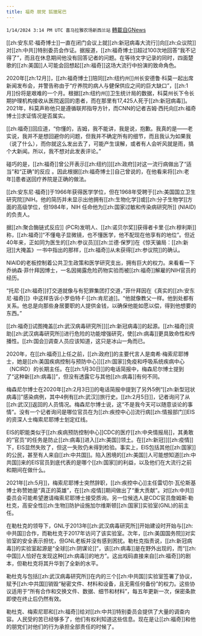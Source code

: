 ```yaml
---
title: 福奇 朋党 狐狸尾巴
---
```

`1/14/2024 3:14 PM UTC 喜马拉雅农场新西兰站` [轉載自GNews](https://gnews.org/articles/2218375)

         

[[zh:安东尼·福奇博士]]一直在闭门会议上就[[zh:新冠病毒大流行]]向[[zh:众议院]]对[[zh:中共]]特别委员会作证。据报道，[[zh:福奇博士]]超过100次地回答“我不记得了”，而且在休息期间他没有回答记者的问题。在等待文字记录的同时，四面楚歌的[[zh:美国]]人可能会回想起[[zh:福奇]]这场大流行中扮演的致命角色。

2020年[[zh:12月]]，[[zh:福奇博士]]陪同[[zh:纽约州]]州长安德鲁·科莫一起出席新闻发布会，并警告称由于“疗养院的病人与健保供应之间的巨大缺口”，[[zh:1月]]份将是艰难的一个月。根据[[zh:纽约州]]卫生统计局的数据，科莫州长下令长期护理机构接收从医院返回的患者，而在那里有17,425人死于[[zh:新冠病毒]]。2021年，科莫声称他只是遵循联邦指导方针，而CNN的记者吉姆·西托向[[zh:福奇博士]]求证情况是否属实。

[[zh:福奇]]回应道，“你懂的，吉姆，我不能讲，我是说，抱歉。我真的是——老实说，我并不是想回避你的问题，但我并不确定所有的细节，而且我认为如果我（说了什么），而你就这么发出去了，可能产生误解，或者有人会听风就是雨，搞个大新闻。所以，我不想对此发表评论。”

碰巧的是，[[zh:福奇]]曾公开表示[[zh:纽约]][[zh:政府]]对这一流行病做出了“适当”和“正确”的反应 。因此根据[[zh:福奇博士]]自己曾说的，在他看来将[[zh:老年]]患者送回疗养院是正确的做法。

[[zh:安东尼·福奇]]于1966年获得医学学位，但在1968年受聘于[[zh:美国国立卫生研究院]]NIH。他的简历并未显示出他拥有[[zh:生物化学]]或[[zh:分子生物学]]方面的高级学位，但1984年，NIH 任命他为[[zh:国家过敏和传染病研究所]] (NIAID)的负责人。

据[[zh:聚合酶链式反应]] (PCR)发明人、[[zh:诺贝尔奖]]获得者卡里·[[zh:穆利斯]]称，[[zh:福奇]]“不懂电子显微镜，也不懂医学，他不配现在他享有的地位”。但近40年来，正如同为医生的[[zh:参议员]][[zh:兰德·保罗]]在《惊天骗局：[[zh:新冠]]大掩盖》一书中指出的那样，[[zh:福奇]]从未获得[[zh:参议院]]的确认。

NIAID的老板控制着公共卫生政策和医学研究支出，拥有巨大的权力。来看看一下乔纳森·菲什拜因博士，一名因揭露危险药物实验而被[[zh:福奇]]解雇的NIH官员的经历。

“托尼·[[zh:福奇]]打交道就像与有犯罪集团打交道，”菲什拜因在《真实的[[zh:安东尼·福奇]]》中这样告诉小罗伯特·F·[[zh:肯尼迪]]。“他就像教父一样。他到处都有关系。他总是向那些身居要职的人提供金钱，以确保他能如愿以偿，得到他想要的东西。”

[[zh:福奇]]试图掩盖[[zh:武汉病毒研究所]][[zh:新冠病毒]]的起源。[[zh:福奇]]资助[[zh:武汉病毒研究所]]进行危险的功能增强研究，使[[zh:病毒]]更具致命性和传播性。[[zh:国会]]调查人员应该知道，这只是冰山一角而已。

2020年，在[[zh:福奇]]上任之前，[[zh:政府]]的主要代言人是南希·梅索尼耶博士，她是[[zh:美国疾病控制与预防中心]][[zh:国家]]免疫和呼吸系统疾病中心（NCIRD）的长期主任。在[[zh:1月30日]]的电话简报中，梅森尼尔博士提到了“这种新[[zh:病毒]]”，但没有透露它与其他[[zh:病毒]]有何不同。

梅森尼尔博士在2020年[[zh:2月3日]]的电话简报中提到了另外5例“[[zh:新型冠状病毒]]”感染病例，其中4例有[[zh:武汉]]旅行史。[[zh:2月5日]]，记者询问了从[[zh:武汉]]返回的人员情况。梅森尼尔博士说，这“不是我今天可以随意谈论的事情”。没有一个记者询问是哪位官员在为[[zh:疾控中心]]流行病[[zh:情报部门]]EIS的资深人士梅索尼耶博士划定红线。

EIS的职能类似于[[zh:疾病预防控制中心]]CDC的医疗[[zh:中央情报局]]，其勇敢的“官员”的任务是防止[[zh:病毒]]进入[[zh:美国]]领土。在[[zh:新冠]][[zh:疫情]]下，EIS显然失败了，但这一失败仍未得到检验。事实上，EIS包括其他[[zh:国家]]的公民，甚至有人来自[[zh:中共国]]。陷入困境的[[zh:美国]]人可能想知道[[zh:中共国]]来的EIS官员到底代表的是哪个[[zh:国家]]的利益，以及他们在大流行之前和期间在做什么。

2021年[[zh:5月]]，梅索尼耶博士突然辞职，[[zh:疾控中心]]主任雷切尔·瓦伦斯基博士称赞她是“真正的英雄”，在[[zh:疫情]]期间做出了“重大贡献”。对[[zh:中共]]委员会可能希望邀请梅索尼耶博士接受质询。另一位候选人是CDC官员詹姆斯·勒杜克，高安全性[[zh:生物]]防护设施加尔维斯顿[[zh:国家]]实验室(GNL)的前主任。

在勒杜克的领导下，GNL于2013年[[zh:武汉病毒研究所]]开始建设时开始与[[zh:中共国]]合作，而勒杜克于2017年访问了该实验室。次年，[[zh:美国国务院]]对实验室的安全表示担忧，但GNL老板并没有感到困扰。勒杜克指责说，[[zh:新冠病毒]]的实验室起源是“全球[[zh:阴谋论]]”，该[[zh:病毒]]是在野外出现的，而“[[zh:中国]]人恰好在发现这种[[zh:病毒]]的地方”。这出戏码直接来自[[zh:福奇]]的剧本，但勒杜克将其升华到了全新的水平。

勒杜克与包括[[zh:武汉病毒研究所]]在内的三个[[zh:中共国]]实验室签署了协议，赋予[[zh:中共国]]销毁“秘密文件、材料和设备，且无需任何备份”的权力。这些协议适用于“所有合作和交换文件、数据、细节和材料”，每五年更新一次，保密条款即使在终止后仍然有效。

勒杜克、梅索尼耶和[[zh:福奇]]给对[[zh:中共]]特别委员会提供了大量的调查内容。人民受的苦已经够多了，他们有权利知道这些信息。现在是让[[zh:福奇]]和他的朋党们对他们的行为承担全部责任的时候了。
